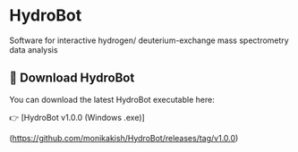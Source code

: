 # HydroBot
Software for interactive hydrogen/ deuterium-exchange mass spectrometry data analysis


## 🔽 Download HydroBot

You can download the latest HydroBot executable here:  

👉 [HydroBot v1.0.0 (Windows .exe)] 

(https://github.com/monikakish/HydroBot/releases/tag/v1.0.0)
